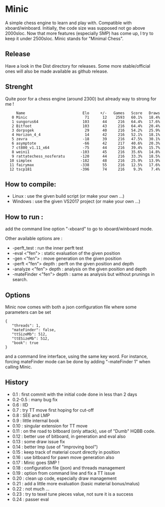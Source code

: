 # Minic
A simple chess engine to learn and play with.
Compatible with xboard/winboard.
Initially, the code size was supposed not go above 2000sloc.
Now that more features (especially SMP) has come up, I try to keep it under 2500sloc.
Minic stands for "Minimal Chess".

## Release

Have a look in the Dist directory for releases. Some more stable/official ones will also be made available as github release.

## Strenght
Quite poor for a chess engine (around 2300) but already way to strong for me !

```
     Name                          Elo     +/-   Games   Score   Draws
   0 Minic                          71      12    2593   60.1%   18.4%
   1 sungorus64                    103      44     216   64.4%   17.6%
   2 Bitfoot                       103      43     216   64.4%   20.4%
   3 dorpsgek                       29      40     216   54.2%   25.9%
   4 Horizon_4_4                    14      42     216   52.1%   18.1%
   5 zevra                         -18      39     216   47.5%   30.1%
   6 asymptote                     -66      42     217   40.6%   20.3%
   7 ct800_v1.11_x64               -75      44     216   39.4%   15.7%
   8 weini1                       -103      45     216   35.6%   14.8%
   9 rattatechess_nosferatu       -120      44     216   33.3%   18.5%
  10 simplex                      -182      48     216   25.9%   13.9%
  11 fairymax                     -338      55     216   12.5%   17.6%
  12 tscp181                      -396      74     216    9.3%    7.4%
```

## How to compile:
* Linux : use the given build script (or make your own ...)
* Windows : use the given VS2017 project (or make your own ...)

## How to run :
add the command line option "-xboard" to go to xboard/winboard mode.

Other available options are :
* -perft_test : run the inner perft test
* -eval <"fen"> : static evaluation of the given position
* -gen <"fen"> : move generation on the given position
* -perft <"fen"> depth : perft on the given position and depth
* -analyze <"fen"> depth : analysis on the given position and depth
* -mateFinder <"fen"> depth : same as analysis but without prunings in search.

## Options

Minic now comes with both a json configuration file where some parameters can be set
```
{
   "threads": 1,
   "mateFinder": false,
   "ttSizeMb": 512,
   "ttESizeMb": 512,
   "book": true
}
```
and a command line interface, using the same key word. For instance, forcing mateFinder mode can be done by adding "-mateFinder 1" when calling Minic.

## History

* 0.1 : first commit with the initial code done in less than 2 days
* 0.2-0.5 : many bug fix
* 0.6 : IID
* 0.7 : try TT move first hoping for cut-off
* 0.8 : SEE and LMP
* 0.9 : little internal book
* 0.10 : singular extension for TT move
* 0.11 : on the road to bitboard (only attack), use of "Dumb" HQBB code.
* 0.12 : better use of bitboard, in generation and eval also
* 0.13 : some draw issue fix
* 0.14 : better lmp (use of "improving bool")
* 0.15 : keep track of material count directly in position
* 0.16 : use bitboard for pawn move generation also
* 0.17 : Minic goes SMP ! 
* 0.18 : configuration file (json) and threads management
* 0.19 : option from command line and fix a TT issue  
* 0.20 : clean up code, especially draw management  
* 0.21 : add a little more evaluation (basic material bonus/malus)
* 0.22 : not much ...
* 0.23 : try to texel tune pieces value, not sure it is a success 
* 0.24 : passer eval

